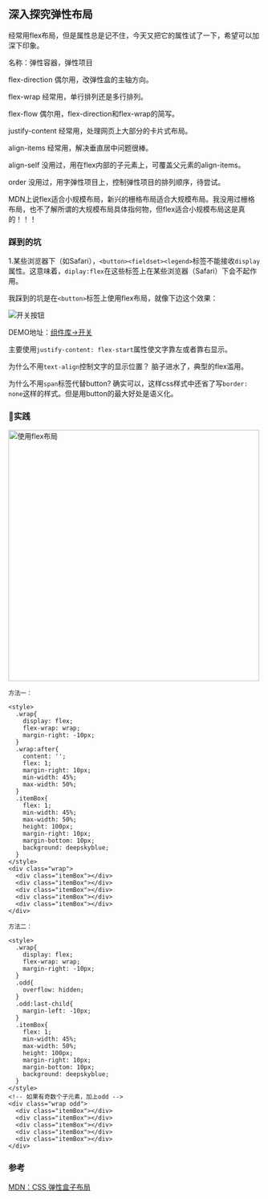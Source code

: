 ## 深入探究弹性布局
经常用flex布局，但是属性总是记不住，今天又把它的属性试了一下，希望可以加深下印象。

名称：弹性容器，弹性项目

flex-direction 偶尔用，改弹性盒的主轴方向。

flex-wrap 经常用，单行排列还是多行排列。

flex-flow 偶尔用，flex-direction和flex-wrap的简写。

justify-content 经常用，处理网页上大部分的卡片式布局。

align-items 经常用，解决垂直居中问题很棒。

align-self 没用过，用在flex内部的子元素上，可覆盖父元素的align-items。

order 没用过，用字弹性项目上，控制弹性项目的排列顺序，待尝试。

MDN上说flex适合小规模布局，新兴的栅格布局适合大规模布局。我没用过栅格布局，也不了解所谓的大规模布局具体指何物，但flex适合小规模布局这是真的！！！

### 踩到的坑
1.某些浏览器下（如Safari），`<button><fieldset><legend>`标签不能接收`display`属性。这意味着，`diplay:flex`在这些标签上在某些浏览器（Safari）下会不起作用。

我踩到的坑是在`<button>`标签上使用flex布局，就像下边这个效果：

<img src="http://ovjyf065b.bkt.clouddn.com/demo/switch.png" alt="开关按钮">

DEMO地址：[组件库->开关](#/demo/components)

主要使用`justify-content: flex-start`属性使文字靠左或者靠右显示。

为什么不用`text-align`控制文字的显示位置？
脑子进水了，典型的flex滥用。

为什么不用`span`标签代替button?
确实可以，这样css样式中还省了写`border: none`这样的样式。但是用button的最大好处是语义化。

### 实践
<img src="http://ovjyf065b.bkt.clouddn.com/css/interview-css.png" alt="使用flex布局" width="500px">

```
方法一：

<style>
  .wrap{
    display: flex;
    flex-wrap: wrap;
    margin-right: -10px;
  }
  .wrap:after{
    content: '';
    flex: 1;
    margin-right: 10px;
    min-width: 45%;
    max-width: 50%;
  }
  .itemBox{
    flex: 1;
    min-width: 45%;
    max-width: 50%;
    height: 100px;
    margin-right: 10px;
    margin-bottom: 10px;
    background: deepskyblue;
  }
</style>
<div class="wrap">
  <div class="itemBox"></div>
  <div class="itemBox"></div>
  <div class="itemBox"></div>
  <div class="itemBox"></div>
  <div class="itemBox"></div>
</div>

方法二：

<style>
  .wrap{
    display: flex;
    flex-wrap: wrap;
    margin-right: -10px;
  }
  .odd{
    overflow: hidden;
  }
  .odd:last-child{
    margin-left: -10px;
  }
  .itemBox{
    flex: 1;
    min-width: 45%;
    max-width: 50%;
    height: 100px;
    margin-right: 10px;
    margin-bottom: 10px;
    background: deepskyblue;
  }
</style>
<!-- 如果有奇数个子元素，加上odd -->
<div class="wrap odd">
  <div class="itemBox"></div>
  <div class="itemBox"></div>
  <div class="itemBox"></div>
  <div class="itemBox"></div>
  <div class="itemBox"></div>
</div>
```


### 参考

[MDN：CSS 弹性盒子布局](https://developer.mozilla.org/zh-CN/docs/Web/CSS/CSS_Flexible_Box_Layout)